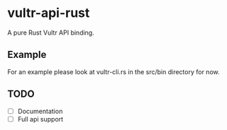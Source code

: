 # vultr-api-rust
A pure Rust Vultr API binding.

## Example
For an example please look at vultr-cli.rs in the src/bin directory for now.

## TODO
- [ ] Documentation
- [ ] Full api support
